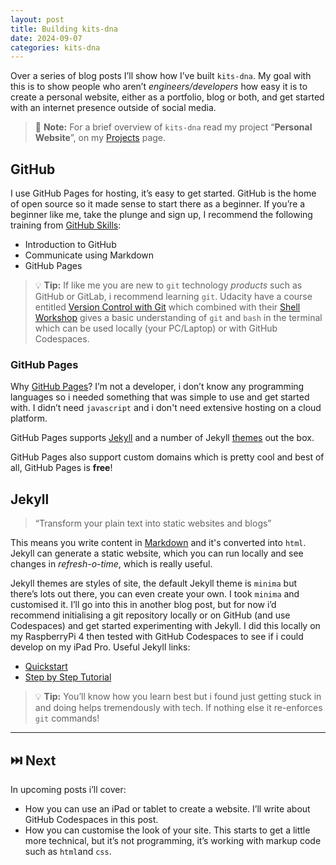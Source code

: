 ```yaml
---
layout: post
title: Building kits-dna
date: 2024-09-07
categories: kits-dna
---
```


Over a series of blog posts I’ll show how I’ve built `kits-dna`. My goal with this is to show people who aren’t *engineers/developers* how easy it is to create a personal website, either as a portfolio, blog or both, and get started with an internet presence outside of social media.

> :memo: **Note:** For a brief overview of `kits-dna` read my project “**Personal Website**”, on my [Projects](/projects/) page.

## GitHub

I use GitHub Pages for hosting, it’s easy to get started. GitHub is the home of open source so it made sense to start there as a beginner. If you’re a beginner like me, take the plunge and sign up, I recommend the following training from [GitHub Skills](https://github.com/skills):

- Introduction to GitHub
- Communicate using Markdown
- GitHub Pages

> :bulb: **Tip:** If like me you are new to `git` technology *products* such as GitHub or GitLab, i recommend learning `git`. Udacity have a course entitled [Version Control with Git](https://www.udacity.com/course/version-control-with-git--ud123) which combined with their [Shell Workshop](https://www.udacity.com/course/shell-workshop--ud206) gives a basic understanding of `git` and `bash` in the terminal which can be used locally (your PC/Laptop) or with GitHub Codespaces.

### GitHub Pages

Why [GitHub Pages]([https://pages.github.com](https://pages.github.com/))? I’m not a developer, i don’t know any programming languages so i needed something that was simple to use and get started with. I didn’t need `javascript` and i don't need extensive hosting on a cloud platform.

GitHub Pages supports [Jekyll]([https://jekyllrb.com](https://jekyllrb.com/)) and a number of Jekyll [themes](https://pages.github.com/themes/) out the box.

GitHub Pages also support custom domains which is pretty cool and best of all, GitHub Pages is **free**!

## Jekyll

> “Transform your plain text into static websites and blogs”

This means you write content in [Markdown](https://daringfireball.net/projects/markdown/) and it's converted into `html`. Jekyll can generate a static website, which you can run locally and see changes in *refresh-o-time*, which is really useful.

Jekyll themes are styles of site, the default Jekyll theme is `minima` but there’s lots out there, you can even create your own. I took `minima` and customised it. I’ll go into this in another blog post, but for now i’d recommend initialising a git repository locally or on GitHub (and use Codespaces) and get started experimenting with Jekyll. I did this locally on my RaspberryPi 4 then tested with GitHub Codespaces to see if i could develop on my iPad Pro. Useful Jekyll links:

- [Quickstart](https://jekyllrb.com/docs/)
- [Step by Step Tutorial](https://jekyllrb.com/docs/step-by-step/01-setup/)

> :bulb: **Tip:** You’ll know how you learn best but i found just getting stuck in and doing helps tremendously with tech. If nothing else it re-enforces `git` commands!

---

## :next_track_button: **Next**

In upcoming posts i’ll cover:

- How you can use an iPad or tablet to create a website. I’ll write about GitHub Codespaces in this post.
- How you can customise the look of your site. This starts to get a little more technical, but it’s not programming, it’s working with markup code such as `html`and `css`.
